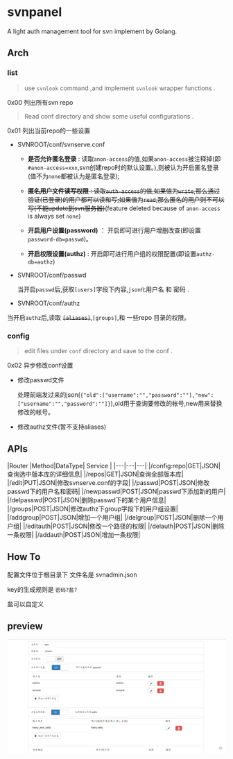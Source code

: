 # svnpanel

A  light auth management tool for svn implement by Golang.

## Arch

### list

> use `svnlook` command ,and implement `svnlook` wrapper functions .

0x00  列出所有svn repo

> Read conf directory and show some useful configurations .

0x01  列出当前repo的一些设置

* SVNROOT/conf/svnserve.conf

  * **是否允许匿名登录**  : 读取`anon-access`的值,如果`anon-access`被注释掉(即`#anon-access=xxx`,svn创建repo时的默认设置。),则被认为开启匿名登录(值不为`none`都被认为是匿名登录);

  * ~~**匿名用户文件读写权限** : 读取`auth-access`的值,如果值为`write`,那么通过验证(已登录)的用户都可以读和写;如果值为`read`,那么匿名的用户则不可以写(不能update到svn服务器)~~(feature deleted because of `anon-access` is always set `none`)

  * **开启用户设置(password)** ： 开启即可进行用户增删改查(即设置`password-db=passwd`)。

  * **开启权限设置(authz)** : 开启即可进行用户组的权限配置(即设置`authz-db=authz`)

* SVNROOT/conf/passwd

  当开启`passwd`后,获取`[users]`字段下内容,`json化`用户名 和 密码 .

* SVNROOT/conf/authz

 当开启`authz`后,读取 ~~`[aliases]`~~,`[groups]`,和 一些repo 目录的权限。

### config

> edit files under `conf` directory and  save to the conf .

0x02 异步修改conf设置

*  修改passwd文件

   处理前端发过来的json(`{"old":["username":"","password":""],"new":["username":"","password":""]}`),old用于查询要修改的帐号,new用来替换修改的帐号。

*  修改authz文件(暂不支持aliases)

## APIs

|Router     |Method|DataType| Service          |
|---|---|---|
|/config:repo|GET|JSON|查询选中版本库的详细信息|
|/repos|GET|JSON|查询全部版本库|
|/edit|PUT|JSON|修改svnserve.conf的字段|
|/passwd|POST|JSON|修改passwd下的用户名和密码|
|/newpasswd|POST|JSON|passwd下添加新的用户|
|/delpasswd|POST|JSON|删除passwd下的某个用户信息|
|/groups|POST|JSON|修改authz下group字段下的用户组设置|
|/addgroup|POST|JSON|增加一个用户组|
|/delgroup|POST|JSON|删除一个用户组|
|/editauth|POST|JSON|修改一个路径的权限|
|/delauth|POST|JSON|删除一条权限|
|/addauth|POST|JSON|增加一条权限|

## How To

配置文件位于根目录下 文件名是 svnadmin.json

key的生成规则是 `密码?盐?`

盐可以自定义

## preview

![screenshots](./feature.png)
